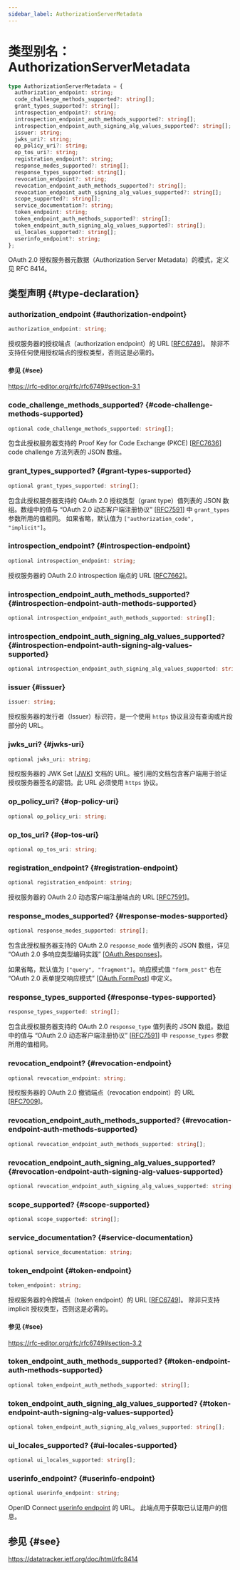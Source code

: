 ```yaml
---
sidebar_label: AuthorizationServerMetadata
---
```


# 类型别名：AuthorizationServerMetadata

```ts
type AuthorizationServerMetadata = {
  authorization_endpoint: string;
  code_challenge_methods_supported?: string[];
  grant_types_supported?: string[];
  introspection_endpoint?: string;
  introspection_endpoint_auth_methods_supported?: string[];
  introspection_endpoint_auth_signing_alg_values_supported?: string[];
  issuer: string;
  jwks_uri?: string;
  op_policy_uri?: string;
  op_tos_uri?: string;
  registration_endpoint?: string;
  response_modes_supported?: string[];
  response_types_supported: string[];
  revocation_endpoint?: string;
  revocation_endpoint_auth_methods_supported?: string[];
  revocation_endpoint_auth_signing_alg_values_supported?: string[];
  scope_supported?: string[];
  service_documentation?: string;
  token_endpoint: string;
  token_endpoint_auth_methods_supported?: string[];
  token_endpoint_auth_signing_alg_values_supported?: string[];
  ui_locales_supported?: string[];
  userinfo_endpoint?: string;
};
```

OAuth 2.0 授权服务器元数据（Authorization Server Metadata）的模式，定义见 RFC 8414。

## 类型声明 {#type-declaration}

### authorization\_endpoint {#authorization-endpoint}

```ts
authorization_endpoint: string;
```

授权服务器的授权端点（authorization endpoint）的 URL [[RFC6749](https://rfc-editor.org/rfc/rfc6749)]。
除非不支持任何使用授权端点的授权类型，否则这是必需的。

#### 参见 {#see}

https://rfc-editor.org/rfc/rfc6749#section-3.1

### code\_challenge\_methods\_supported? {#code-challenge-methods-supported}

```ts
optional code_challenge_methods_supported: string[];
```

包含此授权服务器支持的 Proof Key for Code Exchange (PKCE) [[RFC7636](https://www.rfc-editor.org/rfc/rfc7636)] code challenge 方法列表的 JSON 数组。

### grant\_types\_supported? {#grant-types-supported}

```ts
optional grant_types_supported: string[];
```

包含此授权服务器支持的 OAuth 2.0 授权类型（grant type）值列表的 JSON 数组。数组中的值与 “OAuth 2.0 动态客户端注册协议” [[RFC7591](https://www.rfc-editor.org/rfc/rfc7591)] 中 `grant_types` 参数所用的值相同。
如果省略，默认值为 `["authorization_code", "implicit"]`。

### introspection\_endpoint? {#introspection-endpoint}

```ts
optional introspection_endpoint: string;
```

授权服务器的 OAuth 2.0 introspection 端点的 URL [[RFC7662](https://www.rfc-editor.org/rfc/rfc7662)]。

### introspection\_endpoint\_auth\_methods\_supported? {#introspection-endpoint-auth-methods-supported}

```ts
optional introspection_endpoint_auth_methods_supported: string[];
```

### introspection\_endpoint\_auth\_signing\_alg\_values\_supported? {#introspection-endpoint-auth-signing-alg-values-supported}

```ts
optional introspection_endpoint_auth_signing_alg_values_supported: string[];
```

### issuer {#issuer}

```ts
issuer: string;
```

授权服务器的发行者（Issuer）标识符，是一个使用 `https` 协议且没有查询或片段部分的 URL。

### jwks\_uri? {#jwks-uri}

```ts
optional jwks_uri: string;
```

授权服务器的 JWK Set [[JWK](https://www.rfc-editor.org/rfc/rfc8414.html#ref-JWK)] 文档的 URL。被引用的文档包含客户端用于验证授权服务器签名的密钥。此 URL 必须使用 `https` 协议。

### op\_policy\_uri? {#op-policy-uri}

```ts
optional op_policy_uri: string;
```

### op\_tos\_uri? {#op-tos-uri}

```ts
optional op_tos_uri: string;
```

### registration\_endpoint? {#registration-endpoint}

```ts
optional registration_endpoint: string;
```

授权服务器的 OAuth 2.0 动态客户端注册端点的 URL [[RFC7591](https://www.rfc-editor.org/rfc/rfc7591)]。

### response\_modes\_supported? {#response-modes-supported}

```ts
optional response_modes_supported: string[];
```

包含此授权服务器支持的 OAuth 2.0 `response_mode` 值列表的 JSON 数组，详见 “OAuth 2.0 多响应类型编码实践”
[[OAuth.Responses](https://datatracker.ietf.org/doc/html/rfc8414#ref-OAuth.Responses)]。

如果省略，默认值为 `["query", "fragment"]`。响应模式值 `"form_post"` 也在 “OAuth 2.0 表单提交响应模式”
[[OAuth.FormPost](https://datatracker.ietf.org/doc/html/rfc8414#ref-OAuth.Post)] 中定义。

### response\_types\_supported {#response-types-supported}

```ts
response_types_supported: string[];
```

包含此授权服务器支持的 OAuth 2.0 `response_type` 值列表的 JSON 数组。数组中的值与 “OAuth 2.0 动态客户端注册协议”
[[RFC7591](https://www.rfc-editor.org/rfc/rfc7591)] 中 `response_types` 参数所用的值相同。

### revocation\_endpoint? {#revocation-endpoint}

```ts
optional revocation_endpoint: string;
```

授权服务器的 OAuth 2.0 撤销端点（revocation endpoint）的 URL [[RFC7009](https://www.rfc-editor.org/rfc/rfc7009)]。

### revocation\_endpoint\_auth\_methods\_supported? {#revocation-endpoint-auth-methods-supported}

```ts
optional revocation_endpoint_auth_methods_supported: string[];
```

### revocation\_endpoint\_auth\_signing\_alg\_values\_supported? {#revocation-endpoint-auth-signing-alg-values-supported}

```ts
optional revocation_endpoint_auth_signing_alg_values_supported: string[];
```

### scope\_supported? {#scope-supported}

```ts
optional scope_supported: string[];
```

### service\_documentation? {#service-documentation}

```ts
optional service_documentation: string;
```

### token\_endpoint {#token-endpoint}

```ts
token_endpoint: string;
```

授权服务器的令牌端点（token endpoint）的 URL [[RFC6749](https://rfc-editor.org/rfc/rfc6749)]。
除非只支持 implicit 授权类型，否则这是必需的。

#### 参见 {#see}

https://rfc-editor.org/rfc/rfc6749#section-3.2

### token\_endpoint\_auth\_methods\_supported? {#token-endpoint-auth-methods-supported}

```ts
optional token_endpoint_auth_methods_supported: string[];
```

### token\_endpoint\_auth\_signing\_alg\_values\_supported? {#token-endpoint-auth-signing-alg-values-supported}

```ts
optional token_endpoint_auth_signing_alg_values_supported: string[];
```

### ui\_locales\_supported? {#ui-locales-supported}

```ts
optional ui_locales_supported: string[];
```

### userinfo\_endpoint? {#userinfo-endpoint}

```ts
optional userinfo_endpoint: string;
```

OpenID Connect [userinfo endpoint](https://openid.net/specs/openid-connect-core-1_0.html#UserInfo) 的 URL。
此端点用于获取已认证用户的信息。

## 参见 {#see}

https://datatracker.ietf.org/doc/html/rfc8414